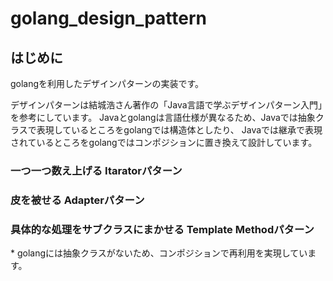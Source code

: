 # golang_design_pattern

<H2>はじめに</H2>
golangを利用したデザインパターンの実装です。

デザインパターンは結城浩さん著作の「Java言語で学ぶデザインパターン入門」を参考にしています。
Javaとgolangは言語仕様が異なるため、Javaでは抽象クラスで表現しているところをgolangでは構造体としたり、
Javaでは継承で表現されているところをgolangではコンポジションに置き換えて設計しています。

<H3>一つ一つ数え上げる Itaratorパターン</H3>  
<https://github.com/ShinyaIshikawa/golang_design_pattern/tree/master/iterator>

<H3>皮を被せる Adapterパターン</H3>  
<https://github.com/ShinyaIshikawa/golang_design_pattern/tree/master/adapter>

<H3>具体的な処理をサブクラスにまかせる Template Methodパターン</H3>    
<https://github.com/ShinyaIshikawa/golang_design_pattern/tree/master/template>
* golangには抽象クラスがないため、コンポジションで再利用を実現しています。
